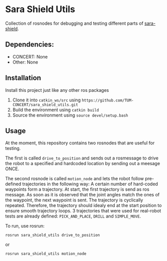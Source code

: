# Sara Shield Utils
Collection of rosnodes for debugging and testing different parts of [sara-shield](https://github.com/TUM-CONCERT/sara-shield-xbot2). 

## Dependencies:
- CONCERT: None
- Other: None


## Installation
Install this project just like any other ros packages
1. Clone it into `catkin_ws/src` using `https://github.com/TUM-CONCERT/sara_shield_utils.git`
2. Build the environment using `catkin build`
3. Source the environment using `source devel/setup.bash`

## Usage
At the moment, this repository contains two rosnodes that are useful for testing.

The first is called `drive_to_position` and sends out a rosmessage to drive the robot to a specified  and hardcoded location by sending out a meesage ONCE.

The second rosnode is called `motion_node` and lets the robot follow pre-defined trajectories in the following way: A certain number of hard-coded waypoints form a trajectory. At start, the first trajectory is send as ros message. As soon as it is observed that the joint angles match the ones of the waypoint, the next waypoint is sent. The trajectory is cyclically repeated. Therefore, the trajectory should idealy end at the start position to ensure smooth trajectory loops.
3 trajectories that were used for real-robot tests are already defined: `PICK_AND_PLACE`, `DRILL` and `SIMPLE_MOVE`.

To run, use rosrun:
```
rosrun sara_shield_utils drive_to_position
```
or
```
rosrun sara_shield_utils motion_node
```